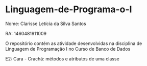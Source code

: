 # Linguagem-de-Programa-o-I
Nome: Clarisse Letícia da Silva Santos

RA: 1460481911009

O repositório contém as atividade desenvolvidas na disciplina de Linguagem de Programação I no Curso de Banco de Dados

E2: Cara - Crachá: métodos e atributos de uma classe
